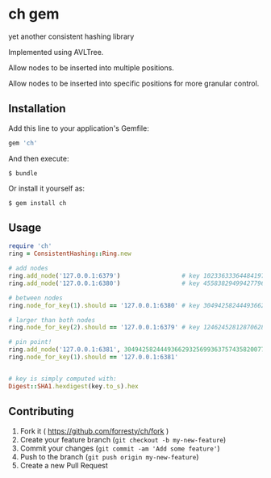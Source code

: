 # ch gem

yet another consistent hashing library

Implemented using AVLTree.

Allow nodes to be inserted into multiple positions.

Allow nodes to be inserted into specific positions for more granular control.

## Installation

Add this line to your application's Gemfile:

```ruby
gem 'ch'
```

And then execute:

    $ bundle

Or install it yourself as:

    $ gem install ch

## Usage

```ruby
require 'ch'
ring = ConsistentHashing::Ring.new

# add nodes
ring.add_node('127.0.0.1:6379')                 # key 102336333644841978549106395032298540172546507605
ring.add_node('127.0.0.1:6380')                 # key 455838294994277962587720662485947692006035699684

# between nodes
ring.node_for_key(1).should == '127.0.0.1:6380' # key 304942582444936629325699363757435820077590259883

# larger than both nodes
ring.node_for_key(2).should == '127.0.0.1:6379' # key 1246245281287062843477446394631337292330716631216

# pin point!
ring.add_node('127.0.0.1:6381', 304942582444936629325699363757435820077590259883 + 1)
ring.node_for_key(1).should == '127.0.0.1:6381'


# key is simply computed with:
Digest::SHA1.hexdigest(key.to_s).hex
```

## Contributing

1. Fork it ( https://github.com/forresty/ch/fork )
2. Create your feature branch (`git checkout -b my-new-feature`)
3. Commit your changes (`git commit -am 'Add some feature'`)
4. Push to the branch (`git push origin my-new-feature`)
5. Create a new Pull Request
